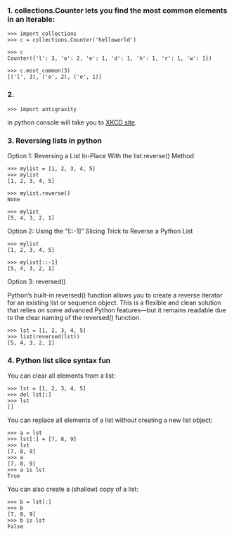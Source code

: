 ### 1. collections.Counter lets you find the most common elements in an iterable:


```
>>> import collections
>>> c = collections.Counter('helloworld')

>>> c
Counter({'l': 3, 'o': 2, 'e': 1, 'd': 1, 'h': 1, 'r': 1, 'w': 1})

>>> c.most_common(3)
[('l', 3), ('o', 2), ('e', 1)]
```

### 2.
```
>>> import antigravity
```
in python console will take you to [XKCD site](https://xkcd.com/353/).

### 3. Reversing lists in python

Option 1: Reversing a List In-Place With the  list.reverse() Method

```
>>> mylist = [1, 2, 3, 4, 5]
>>> mylist
[1, 2, 3, 4, 5]

>>> mylist.reverse()
None

>>> mylist
[5, 4, 3, 2, 1]
```

Option 2: Using the “[::-1]” Slicing Trick to Reverse a Python List

```
>>> mylist
[1, 2, 3, 4, 5]

>>> mylist[::-1]
[5, 4, 3, 2, 1]
```
Option 3: reversed()

Python’s built-in reversed() function allows you to create a reverse iterator for an existing list or sequence object. This is a flexible and clean solution that relies on some advanced Python features—but it remains readable due to the clear naming of the reversed() function.

```
>>> lst = [1, 2, 3, 4, 5]
>>> list(reversed(lst))
[5, 4, 3, 2, 1]
```


### 4. Python list slice syntax fun

You can clear all elements from a list:
```
>>> lst = [1, 2, 3, 4, 5]
>>> del lst[:]
>>> lst
[]
```

You can replace all elements of a list without creating a new list object:
```
>>> a = lst
>>> lst[:] = [7, 8, 9]
>>> lst
[7, 8, 9]
>>> a
[7, 8, 9]
>>> a is lst
True
```

You can also create a (shallow) copy of a list:
```
>>> b = lst[:]
>>> b
[7, 8, 9]
>>> b is lst
False
```








